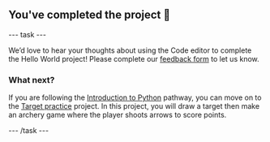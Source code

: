 <h2 class="c-project-heading--task">You've completed the project 🎉</h2>

--- task ---

We’d love to hear your thoughts about using the Code editor to complete the Hello World project! Please complete our [feedback form](https://form.raspberrypi.org/4873648) to let us know.

### What next?

If you are following the [Introduction to Python](https://projects.raspberrypi.org/en/raspberrypi/python-intro) pathway, you can move on to the [Target practice](https://projects.raspberrypi.org/en/projects/target-practice) project. In this project, you will draw a target then make an archery game where the player shoots arrows to score points.

--- /task ---

